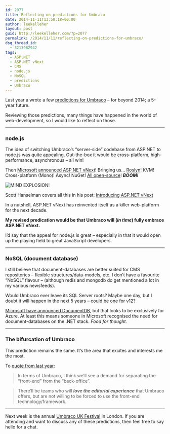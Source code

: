 ```yaml
---
id: 2077
title: Reflecting on predictions for Umbraco
date: 2014-11-11T13:58:18+00:00
author: leekelleher
layout: post
guid: http://leekelleher.com/?p=2077
permalink: /2014/11/11/reflecting-on-predictions-for-umbraco/
dsq_thread_id:
  - 3213982942
tags:
  - ASP.NET
  - ASP.NET vNext
  - CMS
  - node.js
  - NoSQL
  - predictions
  - Umbraco
---
```

Last year a wrote a few [predictions for Umbraco](http://leekelleher.com/2013/11/17/predictions-for-umbraco-beyond-2014/) &#8211; for beyond 2014; a 5-year future.

Reviewing those predictions, many things have happened in the world of web-development, so I would like to reflect on those.

* * *

### node.js

The idea of switching Umbraco&#8217;s &#8220;server-side&#8221; codebase from ASP.NET to node.js was quite appealing. Out-the-box it would be cross-platform, high-performance, asynchronous &#8211; all win!

Then [Microsoft announced ASP.NET vNext](http://blogs.msdn.com/b/dotnet/archive/2014/05/12/the-next-generation-of-net-asp-net-vnext.aspx)! Bringing us&#8230; [Roslyn](http://roslyn.codeplex.com/)! KVM! Cross-platform (Mono)! Async! NuGet! [All open-source](https://github.com/aspnet)! **_BOOM!_**

![MIND EXPLOSION!](http://www.reactiongifs.com/wp-content/uploads/2013/10/tim-and-eric-mind-blown.gif)

Scott Hanselman covers all this in his post: [Introducing ASP.NET vNext](http://www.hanselman.com/blog/IntroducingASPNETVNext.aspx)

In a nutshell, ASP.NET vNext has reinvented itself as a killer web-platform for the next decade.

**My revised predication would be that Umbraco will (_in time_) fully embrace ASP.NET vNext.**

I&#8217;d say that the appeal for node.js is great &#8211; especially in that it would open up the playing field to great JavaScript developers.

* * *

### NoSQL (document database)

I still believe that document-databases are better suited for CMS repositories &#8211; flexible structures/data-models, etc. I don&#8217;t have a favourite &#8220;NoSQL&#8221; flavour &#8211; (although redis and mongodb do get mentioned a lot in my various newsfeeds).

Would Umbraco ever leave its SQL Server roots? Maybe one day, but I doubt it will happen in the next 5 years &#8211; could be one for v12?

[Microsoft have announced DocumentDB](http://azure.microsoft.com/en-gb/documentation/articles/documentdb-introduction/), but that looks to be exclusively for Azure. At least this means someone in Microsoft recognised the need for document-databases on the .NET stack. _Food for thought._

* * *

### The bifurcation of Umbraco

This prediction remains the same. It&#8217;s the area that excites and interests me the most.

To [quote from last year](http://leekelleher.com/2013/11/17/predictions-for-umbraco-beyond-2014/):

> In terms of Umbraco, I think we&#8217;ll see a demand for separating the &#8220;front-end&#8221; from the &#8220;back-office&#8221;.
  
> There&#8217;ll be teams who will **_love the editorial experience_** that Umbraco offers, but are not willing to be forced to use the front-end technology/framework.

* * *

Next week is the annual [Umbraco UK Festival](http://umbracoukfestival.co.uk/) in London. If you are attending and want to discuss any of these predictions, then feel free to say hello for a chat.